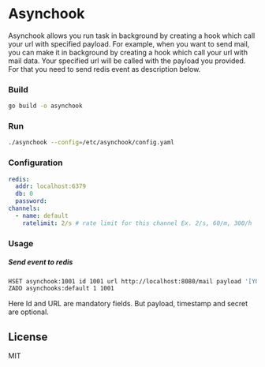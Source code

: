 # Asynchook
Asynchook allows you run task in background by creating a hook which call your url with specified payload. For example, when you want to send mail, you can make it in background by creating a hook which call your url with mail data. Your specified url will be called with the payload you provided. For that you need to send redis event as description below.

### Build
```bash
go build -o asynchook
```

### Run
```bash
./asynchook --config=/etc/asynchook/config.yaml
```

### Configuration
```yaml
redis:
  addr: localhost:6379
  db: 0
  password:
channels:
  - name: default
    ratelimit: 2/s # rate limit for this channel Ex. 2/s, 60/m, 300/h
```

### Usage
##### Send event to redis
```bash
HSET asynchook:1001 id 1001 url http://localhost:8080/mail payload '[YOUR JSON TEXT]' timestamp 1600000000 secret '[Your Secret]'
ZADD asynchooks:default 1 1001
```
Here Id and URL are mandatory fields. But payload, timestamp and secret are optional.

## License
MIT